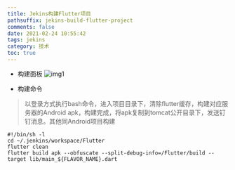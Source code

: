 ```yaml
---
title: Jekins构建Flutter项目
pathsuffix: jekins-build-flutter-project
comments: false
date: 2021-02-24 10:55:42
tags: jekins
category: 技术
toc: true
---
```


+ 构建面板
![img1](img1.png)

+ 构建命令
> 以登录方式执行bash命令，进入项目目录下，清除flutter缓存，构建对应服务器的Android apk，构建完成，将apk复制到tomcat公开目录下，发送钉钉消息。其他同Android项目构建
```
#!/bin/sh -l
cd ~/.jenkins/workspace/Flutter
flutter clean
flutter build apk --obfuscate --split-debug-info=/Flutter/build --target lib/main_${FLAVOR_NAME}.dart
```